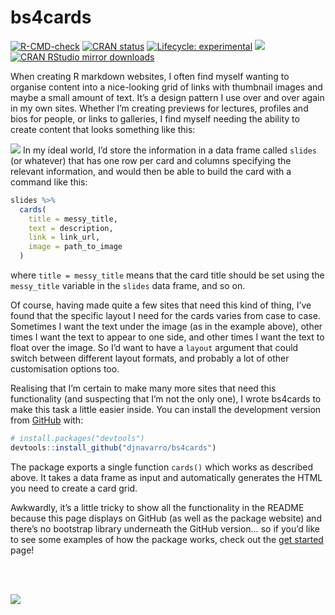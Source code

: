 
<!-- README.md is generated from README.Rmd. Please edit that file -->

# bs4cards

<!-- badges: start -->

[![R-CMD-check](https://github.com/djnavarro/bs4cards/workflows/R-CMD-check/badge.svg)](https://github.com/djnavarro/bs4cards/actions)
[![CRAN
status](https://www.r-pkg.org/badges/version/bs4cards)](https://CRAN.R-project.org/package=bs4cards)
[![Lifecycle:
experimental](https://img.shields.io/badge/lifecycle-experimental-orange.svg)](https://lifecycle.r-lib.org/articles/stages.html#experimental)
[![](https://codecov.io/gh/djnavarro/bs4cards/branch/master/graph/badge.svg)](https://app.codecov.io/gh/djnavarro/bs4cards)
[![CRAN RStudio mirror
downloads](https://cranlogs.r-pkg.org/badges/grand-total/bs4cards?color=blue)](https://r-pkg.org/pkg/bs4cards)
<!-- badges: end -->

When creating R markdown websites, I often find myself wanting to
organise content into a nice-looking grid of links with thumbnail images
and maybe a small amount of text. It’s a design pattern I use over and
over again in my own sites. Whether I’m creating previews for lectures,
profiles and bios for people, or links to galleries, I find myself
needing the ability to create content that looks something like this:

![](https://bs4cards.djnavarro.net/example-slides.png) In my ideal
world, I’d store the information in a data frame called `slides` (or
whatever) that has one row per card and columns specifying the relevant
information, and would then be able to build the card with a command
like this:

``` r
slides %>% 
  cards(
    title = messy_title,
    text = description,
    link = link_url,
    image = path_to_image
  )
```

where `title = messy_title` means that the card title should be set
using the `messy_title` variable in the `slides` data frame, and so on.

Of course, having made quite a few sites that need this kind of thing,
I’ve found that the specific layout I need for the cards varies from
case to case. Sometimes I want the text under the image (as in the
example above), other times I want the text to appear to one side, and
other times I want the text to float over the image. So I’d want to have
a `layout` argument that could switch between different layout formats,
and probably a lot of other customisation options too.

Realising that I’m certain to make many more sites that need this
functionality (and suspecting that I’m not the only one), I wrote
bs4cards to make this task a little easier inside. You can install the
development version from [GitHub](https://github.com/) with:

``` r
# install.packages("devtools")
devtools::install_github("djnavarro/bs4cards")
```

The package exports a single function `cards()` which works as described
above. It takes a data frame as input and automatically generates the
HTML you need to create a card grid.

Awkwardly, it’s a little tricky to show all the functionality in the
README because this page displays on GitHub (as well as the package
website) and there’s no bootstrap library underneath the GitHub version…
so if you’d like to see some examples of how the package works, check
out the [get
started](https://bs4cards.djnavarro.net/articles/articles/bs4cards.html)
page!

<br><br>

![](https://bs4cards.djnavarro.net/bs4cards-logo.png)
